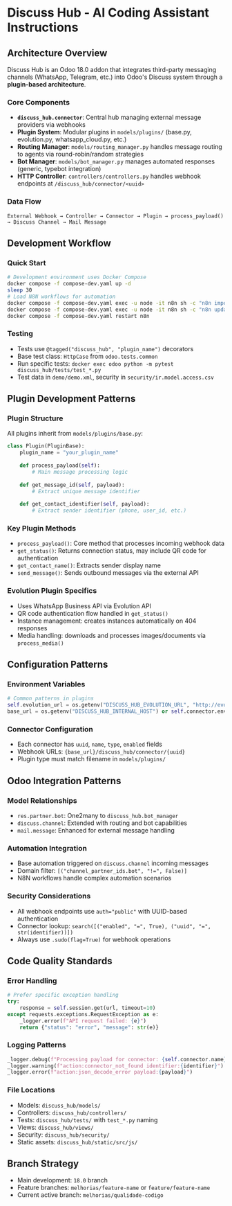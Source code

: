 # Discuss Hub - AI Coding Assistant Instructions

## Architecture Overview

Discuss Hub is an Odoo 18.0 addon that integrates third-party messaging channels (WhatsApp, Telegram, etc.) into Odoo's Discuss system through a **plugin-based architecture**.

### Core Components

- **`discuss_hub.connector`**: Central hub managing external message providers via webhooks
- **Plugin System**: Modular plugins in `models/plugins/` (base.py, evolution.py, whatsapp_cloud.py, etc.)
- **Routing Manager**: `models/routing_manager.py` handles message routing to agents via round-robin/random strategies
- **Bot Manager**: `models/bot_manager.py` manages automated responses (generic, typebot integration)
- **HTTP Controller**: `controllers/controllers.py` handles webhook endpoints at `/discuss_hub/connector/<uuid>`

### Data Flow
```
External Webhook → Controller → Connector → Plugin → process_payload() → Discuss Channel → Mail Message
```

## Development Workflow

### Quick Start
```bash
# Development environment uses Docker Compose
docker compose -f compose-dev.yaml up -d
sleep 30
# Load N8N workflows for automation
docker compose -f compose-dev.yaml exec -u node -it n8n sh -c "n8n import:workflow --input=/n8n-workflows.yaml"
docker compose -f compose-dev.yaml exec -u node -it n8n sh -c "n8n update:workflow --all --active=true"
docker compose -f compose-dev.yaml restart n8n
```

### Testing
- Tests use `@tagged("discuss_hub", "plugin_name")` decorators
- Base test class: `HttpCase` from `odoo.tests.common`
- Run specific tests: `docker exec odoo python -m pytest discuss_hub/tests/test_*.py`
- Test data in `demo/demo.xml`, security in `security/ir.model.access.csv`

## Plugin Development Patterns

### Plugin Structure
All plugins inherit from `models/plugins/base.py`:
```python
class Plugin(PluginBase):
    plugin_name = "your_plugin_name"
    
    def process_payload(self):
        # Main message processing logic
        
    def get_message_id(self, payload):
        # Extract unique message identifier
        
    def get_contact_identifier(self, payload):
        # Extract sender identifier (phone, user_id, etc.)
```

### Key Plugin Methods
- `process_payload()`: Core method that processes incoming webhook data
- `get_status()`: Returns connection status, may include QR code for authentication
- `get_contact_name()`: Extracts sender display name
- `send_message()`: Sends outbound messages via the external API

### Evolution Plugin Specifics
- Uses WhatsApp Business API via Evolution API
- QR code authentication flow handled in `get_status()`
- Instance management: creates instances automatically on 404 responses
- Media handling: downloads and processes images/documents via `process_media()`

## Configuration Patterns

### Environment Variables
```python
# Common patterns in plugins
self.evolution_url = os.getenv("DISCUSS_HUB_EVOLUTION_URL", "http://evolution:8080")
base_url = os.getenv("DISCUSS_HUB_INTERNAL_HOST") or self.connector.env["ir.config_parameter"].sudo().get_param("web.base.url")
```

### Connector Configuration
- Each connector has `uuid`, `name`, `type`, `enabled` fields
- Webhook URLs: `{base_url}/discuss_hub/connector/{uuid}`
- Plugin type must match filename in `models/plugins/`

## Odoo Integration Patterns

### Model Relationships
- `res.partner.bot`: One2many to `discuss_hub.bot_manager`
- `discuss.channel`: Extended with routing and bot capabilities  
- `mail.message`: Enhanced for external message handling

### Automation Integration
- Base automation triggered on `discuss.channel` incoming messages
- Domain filter: `[("channel_partner_ids.bot", "!=", False)]`
- N8N workflows handle complex automation scenarios

### Security Considerations
- All webhook endpoints use `auth="public"` with UUID-based authentication
- Connector lookup: `search([("enabled", "=", True), ("uuid", "=", str(identifier))])`
- Always use `.sudo(flag=True)` for webhook operations

## Code Quality Standards

### Error Handling
```python
# Prefer specific exception handling
try:
    response = self.session.get(url, timeout=10)
except requests.exceptions.RequestException as e:
    _logger.error(f"API request failed: {e}")
    return {"status": "error", "message": str(e)}
```

### Logging Patterns
```python
_logger.debug(f"Processing payload for connector: {self.connector.name}")
_logger.warning(f"action:connector_not_found identifier:{identifier}")
_logger.error(f"action:json_decode_error payload:{payload}")
```

### File Locations
- Models: `discuss_hub/models/`
- Controllers: `discuss_hub/controllers/`  
- Tests: `discuss_hub/tests/` with `test_*.py` naming
- Views: `discuss_hub/views/`
- Security: `discuss_hub/security/`
- Static assets: `discuss_hub/static/src/js/`

## Branch Strategy
- Main development: `18.0` branch
- Feature branches: `melhorias/feature-name` or `feature/feature-name`
- Current active branch: `melhorias/qualidade-codigo`